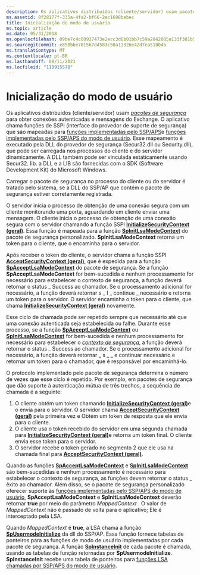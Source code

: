```yaml
---
description: Os aplicativos distribuídos (cliente/servidor) usam pacotes de segurança para obter conexões autenticadas e mensagens do Exchange.
ms.assetid: 8f28177f-335a-4fa2-bf66-2ec1698bebec
title: Inicialização do modo de usuário
ms.topic: article
ms.date: 05/31/2018
ms.openlocfilehash: 09be7c4c00937473e2ecc3d6b01bb7c59a2842085a133f381b5a8a10bd9b215f
ms.sourcegitcommit: e858bbe701567d4583c50a11326e42d7ea51804b
ms.translationtype: MT
ms.contentlocale: pt-BR
ms.lasthandoff: 08/11/2021
ms.locfileid: "118915578"
---
```

# <a name="user-mode-initialization"></a>Inicialização do modo de usuário

Os aplicativos distribuídos (cliente/servidor) usam [*pacotes de segurança*](../secgloss/s-gly.md) para obter conexões autenticadas e mensagens do Exchange. O aplicativo chama funções de SSPI (interface do provedor de suporte de segurança) que são mapeadas para [funções implementadas pelo SSP/APS](authentication-functions.md)e [funções implementadas pelo SSP/APS do modo de usuário](authentication-functions.md). Esse mapeamento é executado pela DLL do provedor de segurança (Secur32.dll ou Security.dll), que pode ser carregada nos processos do cliente e do servidor dinamicamente. A DLL também pode ser vinculada estaticamente usando Secur32. lib. a DLL e a LIB são fornecidas com o SDK (Software Development Kit) do Microsoft Windows.

Carregar o pacote de segurança no processo do cliente ou do servidor é tratado pelo sistema, se a DLL do SSP/AP que contém o pacote de segurança estiver corretamente registrada.

O servidor inicia o processo de obtenção de uma conexão segura com um cliente monitorando uma porta, aguardando um cliente enviar uma mensagem. O cliente inicia o processo de obtenção de uma conexão segura com o servidor chamando a função SSPI [**InitializeSecurityContext (geral)**](/windows/win32/api/sspi/nf-sspi-initializesecuritycontexta). Essa função é mapeada para a função [**SpInitLsaModeContext**](/windows/desktop/api/Ntsecpkg/nc-ntsecpkg-spinitlsamodecontextfn) do pacote de segurança personalizado. **SpInitLsaModeContext** retorna um token para o cliente, que o encaminha para o servidor.

Após receber o token do cliente, o servidor chama a função SSPI [**AcceptSecurityContext (geral)**](/windows/win32/api/sspi/nf-sspi-acceptsecuritycontext), que é expedida para a função [**SpAcceptLsaModeContext**](/windows/desktop/api/Ntsecpkg/nc-ntsecpkg-spacceptlsamodecontextfn) do pacote de segurança. Se a função **SpAcceptLsaModeContext** for bem-sucedida e nenhum processamento for necessário para estabelecer o contexto de segurança, a função deverá retornar o status \_ Success ao chamador. Se o processamento adicional for necessário, a função deverá retornar s \_ I \_ continue \_ necessário e retorna um token para o servidor. O servidor encaminha o token para o cliente, que chama [**InitializeSecurityContext (geral)**](/windows/win32/api/sspi/nf-sspi-initializesecuritycontexta) novamente.

Esse ciclo de chamada pode ser repetido sempre que necessário até que uma conexão autenticada seja estabelecida ou falhe. Durante esse processo, se a função [**SpAcceptLsaModeContext**](/windows/desktop/api/Ntsecpkg/nc-ntsecpkg-spacceptlsamodecontextfn) ou [**SpInitLsaModeContext**](/windows/desktop/api/Ntsecpkg/nc-ntsecpkg-spinitlsamodecontextfn) for bem-sucedida e nenhum processamento for necessário para estabelecer o [*contexto de segurança*](../secgloss/s-gly.md), a função deverá retornar o status \_ Success ao chamador. Se o processamento adicional for necessário, a função deverá retornar \_ s \_ \_ e continuar necessário e retornar um token para o chamador, que é responsável por encaminhá-lo.

O protocolo implementado pelo pacote de segurança determina o número de vezes que esse ciclo é repetido. Por exemplo, em pacotes de segurança que dão suporte à autenticação mútua de três trechos, a sequência de chamada é a seguinte:

1.  O cliente obtém um token chamando [**InitializeSecurityContext (geral)**](/windows/win32/api/sspi/nf-sspi-initializesecuritycontexta)e o envia para o servidor. O servidor chama [**AcceptSecurityContext (geral)**](/windows/win32/api/sspi/nf-sspi-acceptsecuritycontext) pela primeira vez e Obtém um token de resposta que ele envia para o cliente.
2.  O cliente usa o token recebido do servidor em uma segunda chamada para [**InitializeSecurityContext (geral)**](/windows/win32/api/sspi/nf-sspi-initializesecuritycontexta)e retorna um token final. O cliente envia esse token para o servidor.
3.  O servidor recebe o token gerado no segmento 2 que ele usa na chamada final para [**AcceptSecurityContext (geral)**](/windows/win32/api/sspi/nf-sspi-acceptsecuritycontext).

Quando as funções [**SpAcceptLsaModeContext**](/windows/desktop/api/Ntsecpkg/nc-ntsecpkg-spacceptlsamodecontextfn) e [**SpInitLsaModeContext**](/windows/desktop/api/Ntsecpkg/nc-ntsecpkg-spinitlsamodecontextfn) são bem-sucedidas e nenhum processamento é necessário para estabelecer o contexto de segurança, as funções devem retornar o status \_ êxito ao chamador. Além disso, se o pacote de segurança personalizado oferecer suporte às [funções implementadas pelo SSP/APS do modo de usuário](authentication-functions.md), **SpAcceptLsaModeContext** e **SpInitLsaModeContext** deverão retornar **true** por meio do parâmetro *MappedContext* . O valor de *MappedContext* não é passado de volta para o aplicativo; Ele é interceptado pela LSA.

Quando *MappedContext* é **true**, a LSA chama a função [**SpUsermodeInitialize**](/windows/desktop/api/Ntsecpkg/nc-ntsecpkg-spusermodeinitializefn) da dll do SSP/AP. Essa função fornece tabelas de ponteiros para as funções de modo de usuário implementadas por cada pacote de segurança. A função [**SpInstanceInit**](/windows/desktop/api/Ntsecpkg/nc-ntsecpkg-spinstanceinitfn) de cada pacote é chamada, usando as tabelas de função retornadas por **SpUsermodeInitialize**. **SpInstanceInit** recebe uma tabela de ponteiros para [funções LSA chamadas por SSP/APS do modo de usuário](authentication-functions.md).

 

 
